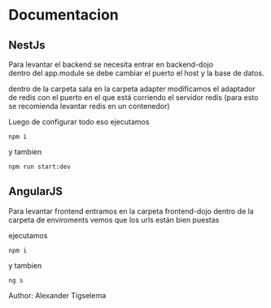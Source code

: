 # Documentacion

## NestJs

Para levantar el backend se necesita entrar en backend-dojo  
dentro del app.module se debe cambiar el puerto el host y la base de datos.

dentro de la carpeta sala en la carpeta adapter modificamos el adaptador 
de redis con el puerto en el que está corriendo el servidor redis 
(para esto se recomienda levantar redis en un contenedor)

Luego de configurar todo eso ejecutamos

```
npm i
```
y tambien
```
npm run start:dev
```

## AngularJS

Para levantar frontend entramos en la carpeta frontend-dojo dentro 
de la carpeta de enviroments vemos que los urls están bien puestas

ejecutamos

```
npm i
```
y tambien
```
ng s
```

Author: Alexander Tigselema